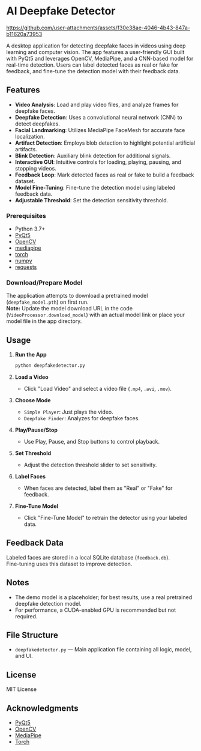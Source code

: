 # AI Deepfake Detector


https://github.com/user-attachments/assets/f30e38ae-4046-4b43-847a-b11620a73953


A desktop application for detecting deepfake faces in videos using deep learning and computer vision. The app features a user-friendly GUI built with PyQt5 and leverages OpenCV, MediaPipe, and a CNN-based model for real-time detection. Users can label detected faces as real or fake for feedback, and fine-tune the detection model with their feedback data.

## Features

- **Video Analysis**: Load and play video files, and analyze frames for deepfake faces.
- **Deepfake Detection**: Uses a convolutional neural network (CNN) to detect deepfakes.
- **Facial Landmarking**: Utilizes MediaPipe FaceMesh for accurate face localization.
- **Artifact Detection**: Employs blob detection to highlight potential artificial artifacts.
- **Blink Detection**: Auxiliary blink detection for additional signals.
- **Interactive GUI**: Intuitive controls for loading, playing, pausing, and stopping videos.
- **Feedback Loop**: Mark detected faces as real or fake to build a feedback dataset.
- **Model Fine-Tuning**: Fine-tune the detection model using labeled feedback data.
- **Adjustable Threshold**: Set the detection sensitivity threshold.

### Prerequisites

- Python 3.7+
- [PyQt5](https://pypi.org/project/PyQt5/)
- [OpenCV](https://pypi.org/project/opencv-python/)
- [mediapipe](https://pypi.org/project/mediapipe/)
- [torch](https://pypi.org/project/torch/)
- [numpy](https://pypi.org/project/numpy/)
- [requests](https://pypi.org/project/requests/)


### Download/Prepare Model

The application attempts to download a pretrained model (`deepfake_model.pth`) on first run.  
**Note:** Update the model download URL in the code (`VideoProcessor.download_model`) with an actual model link or place your model file in the app directory.

## Usage

1. **Run the App**

    ```bash
    python deepfakedetector.py
    ```

2. **Load a Video**

    - Click "Load Video" and select a video file (`.mp4`, `.avi`, `.mov`).

3. **Choose Mode**

    - `Simple Player`: Just plays the video.
    - `Deepfake Finder`: Analyzes for deepfake faces.

4. **Play/Pause/Stop**

    - Use Play, Pause, and Stop buttons to control playback.

5. **Set Threshold**

    - Adjust the detection threshold slider to set sensitivity.

6. **Label Faces**

    - When faces are detected, label them as "Real" or "Fake" for feedback.

7. **Fine-Tune Model**

    - Click "Fine-Tune Model" to retrain the detector using your labeled data.

## Feedback Data

Labeled faces are stored in a local SQLite database (`feedback.db`).  
Fine-tuning uses this dataset to improve detection.

## Notes

- The demo model is a placeholder; for best results, use a real pretrained deepfake detection model.
- For performance, a CUDA-enabled GPU is recommended but not required.

## File Structure

- `deepfakedetector.py` — Main application file containing all logic, model, and UI.

## License

MIT License

## Acknowledgments

- [PyQt5](https://riverbankcomputing.com/software/pyqt/intro)
- [OpenCV](https://opencv.org/)
- [MediaPipe](https://mediapipe.dev/)
- [Torch](https://pytorch.org/)
